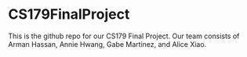# CS179FinalProject
This is the github repo for our CS179 Final Project. Our team consists of Arman Hassan, Annie Hwang, Gabe Martinez, and Alice Xiao.
